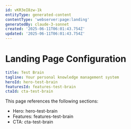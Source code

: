```yaml
---
id: vKR3eI8zw-1k
entityType: generated-content
contentType: 'webserver:page:landing'
generatedBy: claude-3-sonnet
created: '2025-06-11T06:01:43.754Z'
updated: '2025-06-11T06:01:43.754Z'
---
```

# Landing Page Configuration

```yaml
title: Test Brain
tagline: Your personal knowledge management system
heroId: hero-test-brain
featuresId: features-test-brain
ctaId: cta-test-brain

```

This page references the following sections:
- Hero: hero-test-brain
- Features: features-test-brain
- CTA: cta-test-brain
